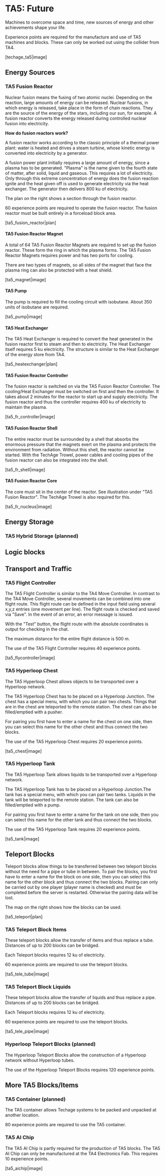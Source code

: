 # TA5: Future

Machines to overcome space and time, new sources of energy and other achievements shape your life.

Experience points are required for the manufacture and use of TA5 machines and blocks. These can only be worked out using the collider from TA4.

[techage_ta5|image]

## Energy Sources

### TA5 Fusion Reactor

Nuclear fusion means the fusing of two atomic nuclei. Depending on the reaction, large amounts of energy can be released. Nuclear fusions, in which energy is released, take place in the form of chain reactions. They are the source of the energy of the stars, including our sun, for example. A fusion reactor converts the energy released during controlled nuclear fusion into electricity.

**How ​​do fusion reactors work?**

A fusion reactor works according to the classic principle of a thermal power plant: water is heated and drives a steam turbine, whose kinetic energy is converted into electricity by a generator.

A fusion power plant initially requires a large amount of energy, since a plasma has to be generated. "Plasma" is the name given to the fourth state of matter, after solid, liquid and gaseous. This requires a lot of electricity. Only through this extreme concentration of energy does the fusion reaction ignite and the heat given off is used to generate electricity via the heat exchanger. The generator then delivers 800 ku of electricity.

The plan on the right shows a section through the fusion reactor.

60 experience points are required to operate the fusion reactor. The fusion reactor must be built entirely in a forceload block area.

[ta5_fusion_reactor|plan]

#### TA5 Fusion Reactor Magnet

A total of 64 TA5 Fusion Reactor Magnets are required to set up the fusion reactor. These form the ring in which the plasma forms. The TA5 Fusion Reactor Magnets requires power and has two ports for cooling.

There are two types of magnets, so all sides of the magnet that face the plasma ring can also be protected with a heat shield.

[ta5_magnet|image]

#### TA5 Pump

The pump is required to fill the cooling circuit with isobutane. About 350 units of isobutane are required.

[ta5_pump|image]

#### TA5 Heat Exchanger

The TA5 Heat Exchanger is required to convert the heat generated in the fusion reactor first to steam and then to electricity. The Heat Exchanger itself requires 5 ku electricity. The structure is similar to the Heat Exchanger of the energy store from TA4.

[ta5_heatexchanger|plan]

#### TA5 Fusion Reactor Controller

The fusion reactor is switched on via the TA5 Fusion Reactor Controller. The cooling/Heat Exchanger must be switched on first and then the controller. It takes about 2 minutes for the reactor to start up and supply electricity. The fusion reactor and thus the controller requires 400 ku of electricity to maintain the plasma.

[ta5_fr_controller|image]

#### TA5 Fusion Reactor Shell

The entire reactor must be surrounded by a shell that absorbs the enormous pressure that the magnets exert on the plasma and protects the environment from radiation. Without this shell, the reactor cannot be started. With the TechAge Trowel, power cables and cooling pipes of the fusion reactor can also be integrated into the shell.

[ta5_fr_shell|image]

#### TA5 Fusion Reactor Core

The core must sit in the center of the reactor. See illustration under "TA5 Fusion Reactor". The TechAge Trowel is also required for this.

[ta5_fr_nucleus|image]

## Energy Storage

### TA5 Hybrid Storage (planned)

## Logic blocks

## Transport and Traffic

### TA5 Flight Controller

The TA5 Flight Controller is similar to the TA4 Move Controller. In contrast to the TA4 Move Controller, several movements can be combined into one flight route. This flight route can be defined in the input field using several x,y,z entries (one movement per line). The flight route is checked and saved via "Save". In the event of an error, an error message is issued.

With the "Test" button, the flight route with the absolute coordinates is output for checking in the chat.

The maximum distance for the entire flight distance is 500 m.

The use of the TA5 Flight Controller requires 40 experience points.

[ta5_flycontroller|image]

### TA5 Hyperloop Chest

The TA5 Hyperloop Chest allows objects to be transported over a Hyperloop network.

The TA5 Hyperloop Chest has to be placed on a Hyperloop Junction. The chest has a special menu, with which you can pair two chests. Things that are in the chest are teleported to the remote station. The chest can also be filled/emptied with a pusher.

For pairing you first have to enter a name for the chest on one side, then you can select this name for the other chest and thus connect the two blocks.

The use of the TA5 Hyperloop Chest requires 20 experience points.

[ta5_chest|image]

### TA5 Hyperloop Tank

The TA5 Hyperloop Tank allows liquids to be transported over a Hyperloop network.

The TA5 Hyperloop Tank has to be placed on a Hyperloop Junction.The tank has a special menu, with which you can pair two tanks. Liquids in the tank will be teleported to the remote station. The tank can also be filled/emptied with a pump.

For pairing you first have to enter a name for the tank on one side, then you can select this name for the other tank and thus connect the two blocks.

The use of the TA5 Hyperloop Tank requires 20 experience points.

[ta5_tank|image]



## Teleport Blocks

Teleport blocks allow things to be transferred between two teleport blocks without the need for a pipe or tube in between. To pair the blocks, you first have to enter a name for the block on one side, then you can select this name for the other block and thus connect the two blocks. Pairing can only be carried out by one player (player name is checked) and must be completed before the server is restarted. Otherwise the pairing data will be lost.

The map on the right shows how the blocks can be used. 

[ta5_teleport|plan]

### TA5 Teleport Block Items

These teleport blocks allow the transfer of items and thus replace a tube. Distances of up to 200 blocks can be bridged.

Each Teleport blocks requires 12 ku of electricity.

60 experience points are required to use the teleport blocks. 

[ta5_tele_tube|image]

### TA5 Teleport Block Liquids

These teleport blocks allow the transfer of liquids and thus replace a pipe. Distances of up to 200 blocks can be bridged.

Each Teleport blocks requires 12 ku of electricity.

60 experience points are required to use the teleport blocks. 

[ta5_tele_pipe|image]

### Hyperloop Teleport Blocks (planned)

The Hyperloop Teleport Blocks allow the construction of a Hyperloop network without Hyperloop tubes.

The use of the Hyperloop Teleport Blocks requires 120 experience points.



## More TA5 Blocks/Items

### TA5 Container (planned)

The TA5 container allows Techage systems to be packed and unpacked at another location.

80 experience points are required to use the TA5 container.

### TA5 AI Chip

The TA5 AI Chip is partly required for the production of TA5 blocks. The TA5 AI Chip can only be manufactured at the TA4 Electronics Fab. This requires 10 experience points.

[ta5_aichip|image]